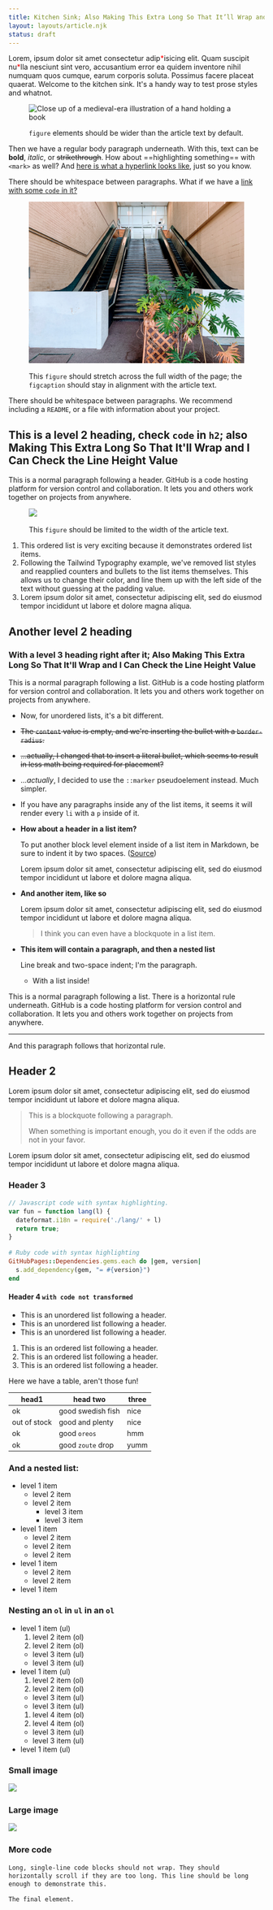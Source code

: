```yaml
---
title: Kitchen Sink; Also Making This Extra Long So That It’ll Wrap and I Can Check the Line Height Value
layout: layouts/article.njk
status: draft
---
```

Lorem, ipsum dolor sit amet consectetur adip<span style="color:red;">\*</span>isicing elit. Quam suscipit nu<span style="color:red;">\*</span>lla nesciunt sint vero, accusantium error ea quidem inventore nihil numquam quos cumque, earum corporis soluta. Possimus facere placeat quaerat. Welcome to the kitchen sink. It's a handy way to test prose styles and whatnot.

<figure>

![Close up of a medieval-era illustration of a hand holding a book](images/book.jpg)

<figcaption>

`figure` elements should be wider than the article text by default.

</figcaption>

</figure>

Then we have a regular body paragraph underneath. With this, text can be **bold**, *italic*, or ~~strikethrough~~. How about ==highlighting something== with <code>&lt;mark&gt;</code> as well? And [here is what a hyperlink looks like](another-page), just so you know.

There should be whitespace between paragraphs. What if we have a [link with some `code` in it?](nowhere)

<figure class="full-width">

![A creepy abandoned mall entrance](images/creepy-mall.jpg)

<figcaption>

This `figure` should stretch across the full width of the page; the `figcaption` should stay in alignment with the article text.

</figcaption>

</figure>

There should be whitespace between paragraphs. We recommend including a `README`, or a file with information about your project.

## This is a level 2 heading, check `code` in `h2`; also Making This Extra Long So That It'll Wrap and I Can Check the Line Height Value

This is a normal paragraph following a header. GitHub is a code hosting platform for version control and collaboration. It lets you and others work together on projects from anywhere.

<figure class="text-width">

![](images/ambulance.jpg)

<figcaption>

This `figure` should be limited to the width of the article text.

</figcaption>

</figure>

1. This ordered list is very exciting because it demonstrates ordered list items.
2. Following the Tailwind Typography example, we've removed list styles and reapplied counters and bullets to the list items themselves. This allows us to change their color, and line them up with the left side of the text without guessing at the padding value.
3. Lorem ipsum dolor sit amet, consectetur adipiscing elit, sed do eiusmod tempor incididunt ut labore et dolore magna aliqua.

## Another level 2 heading
### With a level 3 heading right after it; Also Making This Extra Long So That It'll Wrap and I Can Check the Line Height Value

This is a normal paragraph following a list. GitHub is a code hosting platform for version control and collaboration. It lets you and others work together on projects from anywhere.

* Now, for unordered lists, it's a bit different.
* ~~The `content` value is empty, and we're inserting the bullet with a `border-radius`.~~
* ~~...actually, I changed that to insert a literal bullet, which seems to result in less math being required for placement?~~
* ...*actually*, I decided to use the `::marker` pseudoelement instead. Much simpler.
* If you have any paragraphs inside any of the list items, it seems it will render every `li` with a `p` inside of it.
* **How about a header in a list item?**

  To put another block level element inside of a list item in Markdown, be sure to indent it by two spaces. ([Source](https://www.markdownguide.org/basic-syntax/#paragraphs))

  Lorem ipsum dolor sit amet, consectetur adipiscing elit, sed do eiusmod tempor incididunt ut labore et dolore magna aliqua.

* **And another item, like so**

  Lorem ipsum dolor sit amet, consectetur adipiscing elit, sed do eiusmod tempor incididunt ut labore et dolore magna aliqua.

  > I think you can even have a blockquote in a list item.

* **This item will contain a paragraph, and then a nested list**

  Line break and two-space indent; I'm the paragraph.

  * With a list inside!

This is a normal paragraph following a list. There is a horizontal rule underneath. GitHub is a code hosting platform for version control and collaboration. It lets you and others work together on projects from anywhere.

---

And this paragraph follows that horizontal rule.

## Header 2

Lorem ipsum dolor sit amet, consectetur adipiscing elit, sed do eiusmod tempor incididunt ut labore et dolore magna aliqua.

> This is a blockquote following a paragraph.
>
> When something is important enough, you do it even if the odds are not in your favor.

Lorem ipsum dolor sit amet, consectetur adipiscing elit, sed do eiusmod tempor incididunt ut labore et dolore magna aliqua.

### Header 3

```js
// Javascript code with syntax highlighting.
var fun = function lang(l) {
  dateformat.i18n = require('./lang/' + l)
  return true;
}
```

```ruby
# Ruby code with syntax highlighting
GitHubPages::Dependencies.gems.each do |gem, version|
  s.add_dependency(gem, "= #{version}")
end
```

#### Header 4 `with code not transformed`

* This is an unordered list following a header.
* This is an unordered list following a header.
* This is an unordered list following a header.

1. This is an ordered list following a header.
2. This is an ordered list following a header.
3. This is an ordered list following a header.

Here we have a table, aren't those fun!

| head1        | head two          | three |
|--------------|-------------------|-------|
| ok           | good swedish fish | nice  |
| out of stock | good and plenty   | nice  |
| ok           | good `oreos`      | hmm   |
| ok           | good `zoute` drop | yumm  |

### And a nested list:

- level 1 item
  - level 2 item
  - level 2 item
    - level 3 item
    - level 3 item
- level 1 item
  - level 2 item
  - level 2 item
  - level 2 item
- level 1 item
  - level 2 item
  - level 2 item
- level 1 item

### Nesting an `ol` in `ul` in an `ol`

- level 1 item (ul)
  1. level 2 item (ol)
  1. level 2 item (ol)
    - level 3 item (ul)
    - level 3 item (ul)
- level 1 item (ul)
  1. level 2 item (ol)
  1. level 2 item (ol)
    - level 3 item (ul)
    - level 3 item (ul)
  1. level 4 item (ol)
  1. level 4 item (ol)
    - level 3 item (ul)
    - level 3 item (ul)
- level 1 item (ul)

<!-- ### And a task list

- [ ] Hello, this is a TODO item
- [ ] Hello, this is another TODO item
- [x] Goodbye, this item is done -->

### Small image

![](https://assets-cdn.github.com/images/icons/emoji/octocat.png)

### Large image

![](https://guides.github.com/activities/hello-world/branching.png)

<!-- ### Definition lists can be used with HTML syntax.

<dl>
<dt>Name</dt>
<dd>Godzilla</dd>
<dt>Born</dt>
<dd>1952</dd>
<dt>Birthplace</dt>
<dd>Japan</dd>
<dt>Color</dt>
<dd>Green</dd>
</dl> -->

<!-- #### Multiple description terms and values

Term
: Brief description of Term

Longer Term
: Longer description of Term,
  possibly more than one line

Term
: First description of Term,
  possibly more than one line

: Second description of Term,
  possibly more than one line

Term1
Term2
: Single description of Term1 and Term2,
  possibly more than one line

Term1
Term2
: First description of Term1 and Term2,
  possibly more than one line

: Second description of Term1 and Term2,
  possibly more than one line -->

### More code

```
Long, single-line code blocks should not wrap. They should horizontally scroll if they are too long. This line should be long enough to demonstrate this.
```

```
The final element.
```
